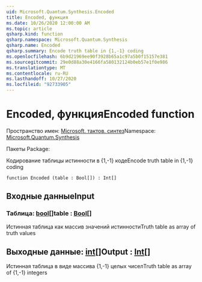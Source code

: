 ```yaml
---
uid: Microsoft.Quantum.Synthesis.Encoded
title: Encoded, функция
ms.date: 10/26/2020 12:00:00 AM
ms.topic: article
qsharp.kind: function
qsharp.namespace: Microsoft.Quantum.Synthesis
qsharp.name: Encoded
qsharp.summary: Encode truth table in {1,-1} coding
ms.openlocfilehash: 6b9d21969ee90f3928b65a1c97a5b0f15157e381
ms.sourcegitcommit: 29e0d88a30e4166fa580132124b0eb57e1f0e986
ms.translationtype: MT
ms.contentlocale: ru-RU
ms.lasthandoff: 10/27/2020
ms.locfileid: "92733905"
---
```

# <a name="encoded-function"></a><span data-ttu-id="55d99-102">Encoded, функция</span><span class="sxs-lookup"><span data-stu-id="55d99-102">Encoded function</span></span>

<span data-ttu-id="55d99-103">Пространство имен: [Microsoft. тактов. синтез](xref:Microsoft.Quantum.Synthesis)</span><span class="sxs-lookup"><span data-stu-id="55d99-103">Namespace: [Microsoft.Quantum.Synthesis](xref:Microsoft.Quantum.Synthesis)</span></span>

<span data-ttu-id="55d99-104">Пакеты [](https://nuget.org/packages/)</span><span class="sxs-lookup"><span data-stu-id="55d99-104">Package: [](https://nuget.org/packages/)</span></span>


<span data-ttu-id="55d99-105">Кодирование таблицы истинности в {1,-1} коде</span><span class="sxs-lookup"><span data-stu-id="55d99-105">Encode truth table in {1,-1} coding</span></span>

```qsharp
function Encoded (table : Bool[]) : Int[]
```


## <a name="input"></a><span data-ttu-id="55d99-106">Входные данные</span><span class="sxs-lookup"><span data-stu-id="55d99-106">Input</span></span>

### <a name="table--bool"></a><span data-ttu-id="55d99-107">Таблица: [bool](xref:microsoft.quantum.lang-ref.bool)[]</span><span class="sxs-lookup"><span data-stu-id="55d99-107">table : [Bool](xref:microsoft.quantum.lang-ref.bool)[]</span></span>

<span data-ttu-id="55d99-108">Истинная таблица как массив значений истинности</span><span class="sxs-lookup"><span data-stu-id="55d99-108">Truth table as array of truth values</span></span>



## <a name="output--int"></a><span data-ttu-id="55d99-109">Выходные данные: [int](xref:microsoft.quantum.lang-ref.int)[]</span><span class="sxs-lookup"><span data-stu-id="55d99-109">Output : [Int](xref:microsoft.quantum.lang-ref.int)[]</span></span>

<span data-ttu-id="55d99-110">Истинная таблица в виде массива {1,-1} целых чисел</span><span class="sxs-lookup"><span data-stu-id="55d99-110">Truth table as array of {1,-1} integers</span></span>